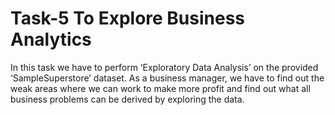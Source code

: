 # Task-5 To Explore Business Analytics

In this task we have to perform ‘Exploratory Data Analysis’ on the provided ‘SampleSuperstore’ dataset. As a business manager, we have to find out the weak areas where we can work to make more profit and find out what all business problems can be derived by exploring the data.
